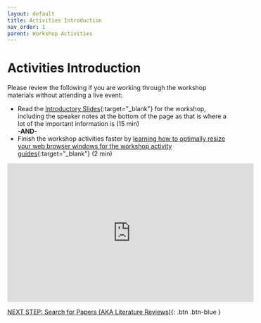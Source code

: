 ```yaml
---
layout: default
title: Activities Introduction
nav_order: 1
parent: Workshop Activities
---
```

# Activities Introduction

Please review the following if you are working through the workshop materials without attending a live event:
- Read the [Introductory Slides](https://docs.google.com/presentation/d/1BsOOXQnvPVHYvJR7KBYcMltji78utXxYXO0zNUquuDE/){:target="_blank"} for the workshop, including the speaker notes at the bottom of the page as that is where a lot of the important information is (15 min)<br>
**-AND-**<br>
- Finish the workshop activities faster by [learning how to optimally resize your web browser windows for the workshop activity guides](https://www.youtube.com/watch?v=Igk5hZUfzN0){:target="_blank"} (2 min)<br>
<iframe width="560" height="315" src="https://www.youtube.com/embed/Igk5hZUfzN0" title="YouTube video player" frameborder="0" allow="accelerometer; autoplay; clipboard-write; encrypted-media; gyroscope; picture-in-picture" allowfullscreen></iframe>

[NEXT STEP: Search for Papers (AKA Literature Reviews)](1-search-papers.html){: .btn .btn-blue }
